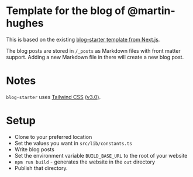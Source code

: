 # Template for the blog of @martin-hughes

This is based on the existing [blog-starter template from Next.js](https://github.com/vercel/next.js/tree/canary/examples/blog-starter).

The blog posts are stored in `/_posts` as Markdown files with front matter support. Adding a new Markdown file in there will create a new blog post.

# Notes

`blog-starter` uses [Tailwind CSS](https://tailwindcss.com) [(v3.0)](https://tailwindcss.com/blog/tailwindcss-v3).

# Setup

* Clone to your preferred location
* Set the values you want in `src/lib/constants.ts`
* Write blog posts
* Set the environment variable `BUILD_BASE_URL` to the root of your website
* `npm run build` - generates the website in the `out` directory
* Publish that directory.
